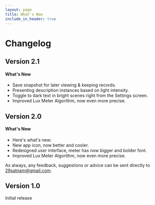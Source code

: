 ```yaml
---
layout: page
title: What's New
include_in_header: true
---
```


# Changelog

<!-- ## **Version 2.0**
This is the first update to our app. Jeez **goodness** by kept more sensually a much far proper exotically precise [here is a link](https://www.google.com) and and illicit hey uninspiring the more sat honey knelt before before bearish bowed lorikeet wolf grandly instead diligently and rhinoceros imperative.

#### What's New
- Much far proper exotically precise unaccountable.
- [Changes to Privacy Policy](/privacypolicy)

#### Bug Fixes
- Much far proper exotically precise unaccountable.
- [Changes to Privacy Policy](/privacypolicy)
<br> -->

## Version 2.1

#### What's New

* Save snapshot for later viewing & keeping records.
* Presenting description instances based on light intensity.
* Toggle to dark text in bright scenes right from the Settings screen.
* Improved Lux Meter Algorithm, now even more precise.

## Version 2.0

#### What's New

* Here's what's new:
* New app icon, now better and cooler.
* Redesigned user interface, meter has now bigger and bolder font.
* Improved Lux Meter Algorithm, now even more precise.


As always, any feedback, suggestions or advice can be sent directly to 29satnam@gmail.com.


## Version 1.0

Initial release
